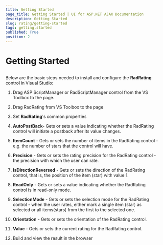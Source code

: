 ```yaml
---
title: Getting Started
page_title: Getting Started | UI for ASP.NET AJAX Documentation
description: Getting Started
slug: rating/getting-started
tags: getting,started
published: True
position: 2
---
```


# Getting Started



## 

Below are the basic steps needed to install and configure the __RadRating__ control in Visual Studio:

1. Drag ASP ScriptManager or RadScriptManager control from the VS Toolbox to the page.

1. Drag RadRating from VS Toolbox to the page

1. Set __RadRating__'s common properties

1. __AutoPostBack__- Gets or sets a value indicating whether the RadRating control will initiate a postback after its value changes.

1. __ItemCount__ - Gets or sets the number of items in the RadRating control - e.g. the number of stars that the control will have.

1. __Precision__ - Gets or sets the rating precision for the RadRating control - the precision with which the user can rate.

1. __IsDirectionReversed__ - Gets or sets the direction of the RadRating control, that is, the position of the item (star) with value 1.

1. __ReadOnly__ - Gets or sets a value indicating whether the RadRating control is in read-only mode.

1. __SelectionMode__ - Gets or sets the selection mode for the RadRating control - when the user rates, either mark a single item (star) as selected or all items(stars) from the first to the selected one.

1. __Orientation__ - Gets or sets the orientation of the RadRating control.

1. __Value__ - Gets or sets the current rating for the RadRating control.

1. Build and view the result in the browser


